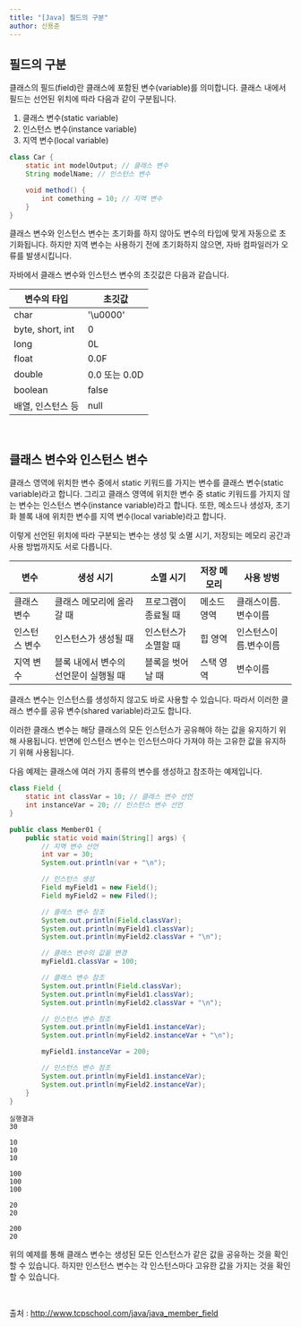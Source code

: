 ```yaml
---
title: "[Java] 필드의 구분"
author: 신용준
---
```


## 필드의 구분

클래스의 필드(field)란 클래스에 포함된 변수(variable)를 의미합니다.
클래스 내에서 필드는 선언된 위치에 따라 다음과 같이 구분됩니다.

1. 클래스 변수(static variable)
2. 인스턴스 변수(instance variable)
3. 지역 변수(local variable)

```java
class Car {
    static int modelOutput; // 클래스 변수
    String modelName; // 인스턴스 변수

    void method() {
        int comething = 10; // 지역 변수
    }
}
```

클래스 변수와 인스턴스 변수는 초기화를 하지 않아도 변수의 타입에 맞게 자동으로 초기화됩니다.
하지만 지역 변수는 사용하기 전에 초기화하지 않으면, 자바 컴파일러가 오류를 발생시킵니다.

자바에서 클래스 변수와 인스턴스 변수의 초깃값은 다음과 같습니다.

<table>
    <thead>
        <tr>
            <th>변수의 타입</th>
            <th>초깃값</th>
        </tr>
    </thead>
    <tbody>
        <tr>
            <td>char</td>
            <td>'\u0000'</td>
        </tr>
        <tr>
            <td>byte, short, int</td>
            <td>0</td>
        </tr>
        <tr>
            <td>long</td>
            <td>0L</td>
        </tr>
        <tr>
            <td>float</td>
            <td>0.0F</td>
        </tr>
        <tr>
            <td>double</td>
            <td>0.0 또는 0.0D</td>
        </tr>
        <tr>
            <td>boolean</td>
            <td>false</td>
        </tr>
        <tr>
            <td>배열, 인스턴스 등</td>
            <td>null</td>
        </tr>
    </tbody>
</table>

<br>

## 클래스 변수와 인스턴스 변수

클래스 영역에 위치한 변수 중에서 static 키워드를 가지는 변수를 클래스 변수(static variable)라고 합니다.
그리고 클래스 영역에 위치한 변수 중 static 키워드를 가지지 않는 변수는 인스턴스 변수(instance variable)라고 합니다.
또한, 메소드나 생성자, 초기화 블록 내에 위치한 변수를 지역 변수(local variable)라고 합니다.

이렇게 선언된 위치에 따라 구분되는 변수는 생성 및 소멸 시기, 저장되는 메모리 공간과 사용 방법까지도 서로 다릅니다.

<table>
    <thead>
        <tr>
            <th>변수</th>
            <th>생성 시기</th>
            <th>소멸 시기</th>
            <th>저장 메모리</th>
            <th>사용 방벙</th>
        </tr>
    </thead>
    <tbody>
        <tr>
            <td>클래스 변수</td>
            <td>클래스 메모리에 올라갈 때</td>
            <td>프로그램이 종료될 때</td>
            <td>메소드 영역</td>
            <td>클래스이름.변수이름</td>
        </tr>
        <tr>
            <td>인스턴스 변수</td>
            <td>인스턴스가 생성될 때</td>
            <td>인스턴스가 소멸할 때</td>
            <td>힙 영역</td>
            <td>인스턴스이름.변수이름</td>
        </tr>
        <tr>
            <td>지역 변수</td>
            <td>블록 내에서 변수의 선언문이 실행될 때</td>
            <td>블록을 벗어날 때</td>
            <td>스택 영역</td>
            <td>변수이름</td>
        </tr>
    </tbody>
</table>

클래스 변수는 인스턴스를 생성하지 않고도 바로 사용할 수 있습니다.
따라서 이러한 클래스 변수를 공유 변수(shared variable)라고도 합니다.

이러한 클래스 변수는 해당 클래스의 모든 인스턴스가 공유해야 하는 값을 유지하기 위해 사용됩니다.
반면에 인스턴스 변수는 인스턴스마다 가져야 하는 고유한 값을 유지하기 위해 사용됩니다.

다음 예제는 클래스에 여러 가지 종류의 변수를 생성하고 참조하는 예제입니다.

```java
class Field {
    static int classVar = 10; // 클래스 변수 선언
    int instanceVar = 20; // 인스턴스 변수 선언
}

public class Member01 {
    public static void main(String[] args) {
        // 지역 변수 선언
        int var = 30;
        System.out.println(var + "\n");

        // 인스턴스 생성
        Field myField1 = new Field();
        Field myField2 = new Filed(); 

        // 클래스 변수 참조
        System.out.println(Field.classVar);
        System.out.println(myField1.classVar);
        System.out.println(myField2.classVar + "\n");

        // 클래스 변수의 값을 변경
        myField1.classVar = 100;

        // 클래스 변수 참조
        System.out.println(Field.classVar);
        System.out.println(myField1.classVar);
        System.out.println(myField2.classVar + "\n");

        // 인스턴스 변수 참조
        System.out.println(myField1.instanceVar);
        System.out.println(myField2.instanceVar + "\n");

        myField1.instanceVar = 200;

        // 인스턴스 변수 참조
        System.out.println(myField1.instanceVar);
        System.out.println(myField2.instanceVar);
    }
}
```

```
실행결과
30

10
10
10

100
100
100

20
20

200
20
```

위의 예제를 통해 클래스 변수는 생성된 모든 인스턴스가 같은 값을 공유하는 것을 확인할 수 있습니다.
하지만 인스턴스 변수는 각 인스턴스마다 고유한 값을 가지는 것을 확인할 수 있습니다.

<br>

출처 : http://www.tcpschool.com/java/java_member_field